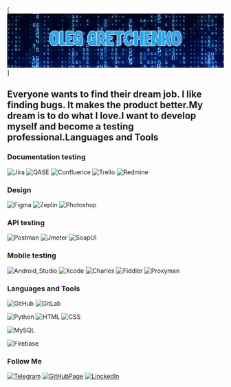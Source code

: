 [![Header](https://github.com/GretchenkoOleg/GretchenkoOleg/blob/main/assets/Header%20CV.png)]

## Everyone wants to find their dream job. I like finding bugs. It makes the product better.My dream is to do what I love.I want to develop myself and become a testing professional.Languages and Tools

### Documentation testing
![Jira](https://img.shields.io/badge/Jira-ffffff?style-for-the-badge&logo=jira&logoColor=1b71e6)
![QASE](https://img.shields.io/badge/QASE-ffffff?style-for-the-badge&logo=QASE&logoColor=5347a0)
![Confluence](https://img.shields.io/badge/Confluence-ffffff?style-for-the-badge&logo=Confluence&logoColor=267cf1)
![Trello](https://img.shields.io/badge/Trello-ffffff?style-for-the-badge&logo=trello&logoColor=1560d9)
![Redmine](https://img.shields.io/badge/Redmine-ffffff?style-for-the-badge&logo=redmine&logoColor=b81714)
### Design
![Figma](https://img.shields.io/badge/Figma-ffffff?style-for-the-badge&logo=figma&logoColor=000000)
![Zeplin](https://img.shields.io/badge/Zeplin-f69a2f?style-for-the-badge&logo=zeplin&logoColor=000000)
![Photoshop](https://img.shields.io/badge/Photoshop-08253c?style-for-the-badge&logo=Adobephotoshop&logoColor=3aabff)
### API testing
![Postman](https://img.shields.io/badge/Postman-ffffff?style-for-the-badge&logo=postman&logoColor=fd713c)
![Jmeter](https://img.shields.io/badge/Jmeter-ffffff?style-for-the-badge&logo=apachejmeter&logoColor=cc2a3e)
![SoapUI](https://img.shields.io/badge/Soap_UI-fcdd1d?style-for-the-badge&logo=logo&logoColor=000000)
### Mobile testing
![Android_Studio](https://img.shields.io/badge/Android_Studio-1c3645?style-for-the-badge&logo=androidstudio&logoColor=4889f5)
![Xcode](https://img.shields.io/badge/xCode-ffffff?style-for-the-badge&logo=xcode&logoColor=1eadf5)
![Charles](https://img.shields.io/badge/Charles-cce3f2?style-for-the-badge&logo=charles&logoColor=ffffff)
![Fiddler](https://img.shields.io/badge/Fiddler-36b44b?style-for-the-badge&logo=fiddler&logoColor=000000)
![Proxyman](https://img.shields.io/badge/Proxyman-34a7fc?style-for-the-badge&logo=proxyman&logoColor=000000)
### Languages and Tools
![GitHub](https://img.shields.io/badge/GitHub-ffffff?style-for-the-badge&logo=github&logoColor=080808)
![GitLab](https://img.shields.io/badge/GitLab-ffffff?style-for-the-badge&logo=gitlab&logoColor=e34930)

![Python](https://img.shields.io/badge/Python-ffffff?style-for-the-badge&logo=python&logoColor=386d99)
![HTML](https://img.shields.io/badge/HTML-ffffff?style-for-the-badge&logo=html5&logoColor=e6532f)
![CSS](https://img.shields.io/badge/CSS-ffffff?style-for-the-badge&logo=css3&logoColor=2679b6)

![MySQL](https://img.shields.io/badge/MySQL-ffffff?style-for-the-badge&logo=MySQL&logoColor=147993)

![Firebase](https://img.shields.io/badge/Firebase-ffffff?style-for-the-badge&logo=firebase&logoColor=fccc47)

### Follow Me 
[![Telegram](https://img.shields.io/badge/Telegram-ffffff?style-for-the-badge&logo=Telegram&logoColor=#32aae0)](https://t.me/GretchenkoOleg)
[![GitHubPage](https://img.shields.io/badge/GitHub_Page-437db1?style-for-the-badge&logo=githubpages&logoColor=ffffff)](https://gretchenkooleg.github.io/)
[![LinckedIn](https://img.shields.io/badge/LinkedIn-ffffff?style-for-the-badge&logo=linkedin&logoColor=007ab9)](https://www.linkedin.com/in/oleg-gretchenko/)